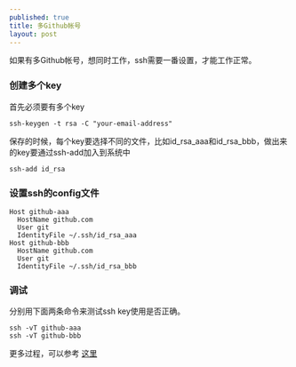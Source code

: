 ```yaml
---
published: true
title: 多Github帐号
layout: post
---
```


如果有多Github帐号，想同时工作，ssh需要一番设置，才能工作正常。

### 创建多个key

首先必须要有多个key

```
ssh-keygen -t rsa -C "your-email-address"
```

保存的时候，每个key要选择不同的文件，比如id_rsa_aaa和id_rsa_bbb，做出来的key要通过ssh-add加入到系统中

```
ssh-add id_rsa
```

### 设置ssh的config文件
```
Host github-aaa
  HostName github.com
  User git
  IdentityFile ~/.ssh/id_rsa_aaa
Host github-bbb
  HostName github.com
  User git
  IdentityFile ~/.ssh/id_rsa_bbb

```
### 调试

分别用下面两条命令来测试ssh key使用是否正确。

```
ssh -vT github-aaa
ssh -vT github-bbb
```

更多过程，可以参考 [这里](http://net.tutsplus.com/tutorials/tools-and-tips/how-to-work-with-github-and-multiple-accounts/)
